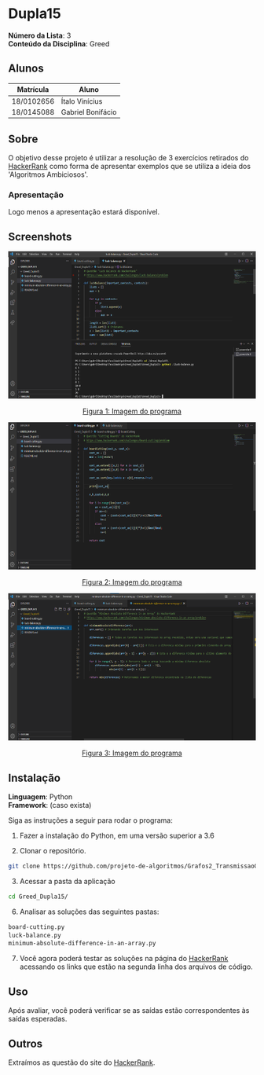 # Dupla15

**Número da Lista**: 3<br>
**Conteúdo da Disciplina**: Greed<br>

## Alunos
|Matrícula | Aluno |
| -- | -- |
| 18/0102656  |  Ítalo Vinícius |
| 18/0145088  |  Gabriel Bonifácio |

## Sobre 
O objetivo desse projeto é utilizar a resolução de 3 exercícios retirados do [HackerRank](https://www.hackerrank.com/) como forma de apresentar exemplos que se utiliza a ideia dos 'Algoritmos Ambiciosos'.

### Apresentação
Logo menos a apresentação estará disponível.

## Screenshots

<div align="center">

  <img src="./images/img1.png" height=300px>

  [Figura 1: Imagem do programa](./images/img1.png)

</div>
  
<div align="center">

  <img src="./images/img2.png" height=300px>
  
  [Figura 2: Imagem do programa](./images/img2.png)
  
 </div>
  
<div align="center">

  <img src="./images/img3.png" height=300px>
  
  [Figura 3: Imagem do programa](./images/img3.png)
  
</div>

## Instalação 
**Linguagem**: Python<br>
**Framework**: (caso exista)<br>

Siga as instruções a seguir para rodar o programa:

1) Fazer a instalação do Python, em uma versão superior a 3.6

2) Clonar o repositório.

```sh 
git clone https://github.com/projeto-de-algoritmos/Grafos2_TransmissaoCOVID.git
```

3) Acessar a pasta da aplicação 

```sh 
cd Greed_Dupla15/
```

6) Analisar as soluções das seguintes pastas: 

```sh 
board-cutting.py
luck-balance.py
minimum-absolute-difference-in-an-array.py
```

7) Você agora poderá testar as soluções na página do [HackerRank](https://www.hackerrank.com/) acessando os links que estão na segunda linha dos arquivos de código.

## Uso 
Após avaliar, você poderá verificar se as saídas estão correspondentes às saídas esperadas.

## Outros 
Extraímos as questão do site do [HackerRank](https://www.hackerrank.com/).



